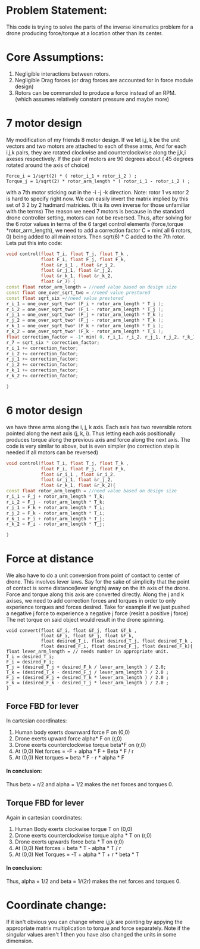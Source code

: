 # Problem Statement:
This code is trying to solve the parts of the inverse kinematics problem for a drone producing force/torque at a location other than its center.

# Core Assumptions:
1. Negligible interactions between rotors.
2. Negligible Drag forces (or drag forces are accounted for in force module design)
3. Rotors can be commanded to produce a force instead of an RPM. (which assumes relatively constant pressure and maybe more)

# 7 motor design
My modification of my friends 8 motor design.
If we let i,j, k be the unit vectors and two motors are attached to each of these arms,
And for each i,j,k pairs, they are rotated clockwise and counterclockwise along the j,k,i axeses respectively.
If the pair of motors are 90 degrees about ( 45 degrees rotated around the axis of choice)
```
Force_i = 1/sqrt(2) * ( rotor_i_1 + rotor_i_2 ) ; 
Torque_j = 1/sqrt(2) * rotor_arm_length * ( rotor_i_1 - rotor_i_2 ) ;
```
with a 7th motor sticking out in the -i -j -k direction.
Note: rotor 1 vs rotor 2 is hard to specify right now.
We can easily invert the matrix implied by this set of 3 2 by 2 hadmard matricies.
(It is its own inverse for those unfamiliar with the terms)
The reason we need 7 motors is because in the standard drone controller setting, motors can not be reversed.
Thus, after solving for the 6 rotor values in terms of the 6 target control elements (force,torque *rotor_arm_length),
we need to add a correction factor C = min( all 6 rotors, 0) being added to all main rotors. Then sqrt(6) * C added to the 7th rotor.
Lets put this into code:
```c++
void control(float T_i, float T_j, float T_k ,
             float F_i, float F_j, float F_k,
             float &r_i_1 , float &r_i_2,
             float &r_j_1, float &r_j_2,
             float &r_k_1, float &r_k_2,
             float &r_7) {
const float rotor_arm_length = //need value based on design size
const float one_over_sqrt_two = //need value prestored
const float sqrt_six =//need value prestored
r_i_1 = one_over_sqrt_two* (F_i + rotor_arm_length * T_j );
r_i_2 = one_over_sqrt_two* (F_i - rotor_arm_length * T_j );
r_j_1 = one_over_sqrt_two* (F_j + rotor_arm_length * T_k );
r_j_2 = one_over_sqrt_two* (F_j - rotor_arm_length * T_k );
r_k_1 = one_over_sqrt_two* (F_k + rotor_arm_length * T_i );
r_k_2 = one_over_sqrt_two* (F_k - rotor_arm_length * T_i );
float correction_factor = -1* min( 0, r_i_1, r_i_2, r_j_1, r_j_2, r_k_1, r_k_2) ;
r_7 = sqrt_six * correction_factor;
r_i_1 += correction_factor;
r_i_2 += correction_factor;
r_j_1 += correction_factor;
r_j_2 += correction_factor;
r_k_1 += correction_factor;
r_k_2 += correction_factor;

}
```
# 6 motor design
we have three arms along the i, j, k axis. Each axis has two reversible rotors pointed along the next axis (j, k, i).
Thus letting each axis positionally produces torque along the previous axis and force along the next axis.
The code is very similar to above, but is even simpler (no correction step is needed if all motors can be reversed)
```c++
void control(float T_i, float T_j, float T_k ,
             float F_i, float F_j, float F_k,
             float &r_i_1 , float &r_i_2,
             float &r_j_1, float &r_j_2,
             float &r_k_1, float &r_k_2){
const float rotor_arm_length = //need value based on design size
r_i_1 = F_j + rotor_arm_length * T_k;
r_i_2 = F_j - rotor_arm_length * T_k;
r_j_1 = F_k + rotor_arm_length * T_i;
r_j_2 = F_k - rotor_arm_length * T_i;
r_k_1 = F_i + rotor_arm_length * T_j;
r_k_2 = F_i - rotor_arm_length * T_j;

}
```
# Force at distance
We also have to do a unit conversion from point of contact to center of drone.
This involves lever laws.
Say for the sake of simplicity that the point of contact is some distance(lever length) away on the ith axis of the drone.
Force and torque along this axis are converted directly.
Along the j and k axises, we need to add correction forces and torques in order to only experience torques and forces desired.
Take for example if we just pushed a negative j force to experience a negative j force (resist a positive j force)
The net torque on said object would result in the drone spinning.
```
void convert(float &T_i, float &T_j, float &T_k ,
             float &F_i, float &F_j, float &F_k,
             float desired_T_i, float desired_T_j, float desired_T_k ,
             float desired_F_i, float desired_F_j, float desired_F_k){
float lever_arm_length = // needs number in appropriate unit.
T_i = desired_T_i;
F_i = desired_F_i;
T_j = (desired_T_j + desired_F_k / lever_arm_length ) / 2.0;
T_k = (desired_T_k - desired_F_j / lever_arm_length ) / 2.0 ;
F_j = (desired_F_j + desired_T_k * lever_arm_length ) / 2.0 ;
F_k = (desired_F_k - desired_T_j * lever_arm_length ) / 2.0 ;
}
```
## Force FBD for lever
In cartesian coordinates:
1. Human body exerts downward force F on (0,0) 
2. Drone exerts upward force alpha* F on (r,0)
3. Drone exerts counterclockwise torque beta*F on (r,0)
4. At (0,0) Net forces = -F + alpha * F + Beta * F / r 
5. At (0,0) Net torques = beta * F - r * alpha * F 
#### In conclusion:
Thus beta = r/2 and alpha = 1/2 makes the net forces and torques 0.
## Torque FBD for lever
Again in cartesian coordinates:
1. Human Body exerts clockwise torque T on (0,0)
2. Drone exerts counterclockwise torque alpha * T on (r,0)
3. Drone exerts upwards force beta * T on (r,0)
4. At (0,0) Net forces = beta * T - alpha * T / r
5. At (0,0) Net Torques = -T + alpha * T + r * beta * T
#### In conclusion:
Thus, alpha = 1/2 and beta = 1/(2r) makes the net forces and torques 0.

# Coordinate change:
If it isn't obvious you can change where i,j,k are pointing by appying the appropriate matrix multiplication to torque and force separately.
Note if the singular values aren't 1 then you have also changed the units in some dimension.
